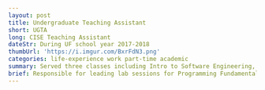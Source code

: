 ```yaml
---
layout: post
title: Undergraduate Teaching Assistant
short: UGTA
long: CISE Teaching Assistant
dateStr: During UF school year 2017-2018
thumbUrl: 'https://i.imgur.com/BxrFdN3.png'
categories: life-experience work part-time academic
summary: Served three classes including Intro to Software Engineering, Intro to Database Systems, and Programming Fundamentals 2.
brief: Responsible for leading lab sessions for Programming Fundamentals, helping students with learning MEAN stack and Agile development in Software Engineering discussion sessions, assisting students with learning SQL and Database systems, and holding office hours to help with any questions.
---
```

